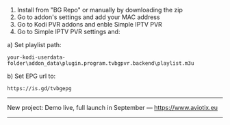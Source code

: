 1. Install from "BG Repo" or manually by downloading the zip
2. Go to addon's settings and add your MAC address
3. Go to Kodi PVR addons and enble Simple IPTV PVR
4. Go to Simple IPTV PVR settings and:

  a) Set playlist path:
  
    your-kodi-userdata-folder\addon_data\plugin.program.tvbgpvr.backend\playlist.m3u
  
  b) Set EPG url to:
  
    https://is.gd/tvbgepg

    
*************************************************************************    
New project: Demo live, full launch in September — https://www.aviotix.eu
*************************************************************************
